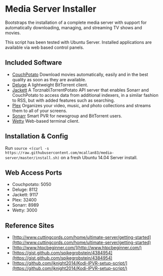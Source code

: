 # Media Server Installer

Bootstraps the installation of a complete media server with support for automatically downloading, managing, and streaming TV shows and movies.

This script has been tested with Ubuntu Server. Installed applications are available via web based control panels.

## Included Software

- [CouchPotato](https://couchpota.to/) Download movies automatically, easily and in the best quality as soon as they are available.
- [Deluge](http://deluge-torrent.org/) A lightweight BitTorrent client.
- [Jackett](https://github.com/zone117x/Jackett) A Torznab\TorrentPotato API server that enables Sonarr and CouchPotato to access data from additional indexers, in a similar fashion to RSS, but with added features such as searching.
- [Plex](https://plex.tv/) Organizes your video, music, and photo collections and streams them to all of your screens.
- [Sonarr](https://sonarr.tv/) Smart PVR for newsgroup and BitTorrent users.
- [Wetty](https://github.com/krishnasrinivas/wetty) Web-based terminal client.

## Installation & Config

Run `source <(curl -s https://raw.githubusercontent.com/mcallan83/media-server/master/install.sh)` on a fresh Ubuntu 14.04 Server install.

## Web Access Ports

- Couchpotato: 5050
- Deluge: 8112
- Jackett: 9117
- Plex: 32400
- Sonarr: 8989
- Wetty: 3000

## Reference Sites

- [http://www.cuttingcords.com/home/ultimate-server/getting-started](http://www.cuttingcords.com/home/ultimate-server/getting-started)
- [http://www.htpcbeginner.com/](http://www.htpcbeginner.com/)
- [https://gist.github.com/spikegrobstein/4384954](https://gist.github.com/spikegrobstein/4384954)
- [https://github.com/jknight2014/Kodi-IPVR-setup-script/](https://github.com/jknight2014/Kodi-IPVR-setup-script/)
